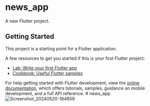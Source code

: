 # news_app

A new Flutter project.

## Getting Started

This project is a starting point for a Flutter application.

A few resources to get you started if this is your first Flutter project:

- [Lab: Write your first Flutter app](https://docs.flutter.dev/get-started/codelab)
- [Cookbook: Useful Flutter samples](https://docs.flutter.dev/cookbook)

For help getting started with Flutter development, view the
[online documentation](https://docs.flutter.dev/), which offers tutorials,
samples, guidance on mobile development, and a full API reference.
#   n e w s _ a p p 
 
 ![Screenshot_20240520-184859](https://github.com/IamPawan777/news_app/assets/112340386/4a7000a0-64c7-45ec-aa90-415af1b37002)
